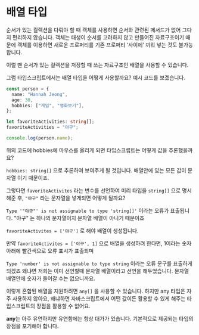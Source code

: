 # 배열 타입

순서가 있는 컬렉션을 다뤄야 할 때 객체를 사용하면 순서와 관련된 메서드가 없어 그다지 편리하지 않습니다. 객체는 태생이 순서를 고려하지 않고 만들어진 자료구조이기 때문에 객체를 이용하면 새로운 프로퍼티를 기존 프로퍼티 ‘사이에’ 끼워 넣는 것도 불가능합니다.

이럴 땐 순서가 있는 컬렉션을 저장할 때 쓰는 자료구조인 배열을 사용할 수 있습니다.

그럼 타입스크립트에서는 배열 타입을 어떻게 사용할까요?
예시 코드를 보겠습니다.

```ts
const person = {
  name: "Hannah Jeong",
  age: 30,
  hobbies: ["게임", "영화보기"],
};

let favoriteActivities: string[];
favoriteActivities = "야구";

console.log(person.name);
```

위의 코드에 hobbies에 마우스를 올리게 되면 타입스크립트는 어떻게 값을 추론했을까요?

`hobbies: string[]` 으로 추론하여 보여주게 될 것입니다. 배열안에 있는 모든 값이 문자열 이기 때문이죠.

그렇다면 `favoriteActivites` 라는 변수를 선언하여 미리 타입을 `string[]` 으로 명시해준 후, `"야구"` 라는 문자열을 넣게되면 어떻게 될까요?

`Type '"야구"' is not assignable to type 'string[]'` 이라는 오류가 표출됩니다. "야구" 는 하나의 문자열이지 문자열 배열이 아니기 때문이죠

`favoriteActivites = ['야구']` 로 해야 배열이 생성됩니다.

만약 `favoriteActivites = ['야구', 1]` 으로 배열을 생성하려 한다면, 1이라는 숫자 아래에 빨간색으로 오류 표시가 표출되며

`Type 'number' is not assignable to type string` 이라는 오류 문구를 표출하게 되겠죠 왜냐면 저희는 이미 선언할때 문자열 배열이라고 선언을 해두었습니다. 문자열 배열안에 숫자가 들어갈 수는 없으니까요.

이렇게 혼합된 배열을 지원하려면 `any[]` 을 사용할 수 있습니다. 하지만 any 타입은 자주 사용하지 않아요, 왜냐하면 자바스크립트에서 어떤 값이든 활용할 수 있게 해주는 타입스크립트의 장점을 활용할 수 없어요.

**any**는 아주 유연하지만 유연함에는 항상 대가가 있습니다.
기본적으로 제공되는 타입의 장점을 포기해야 합니다.
